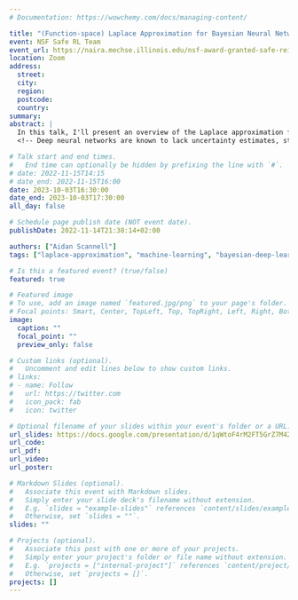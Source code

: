 ```yaml
---
# Documentation: https://wowchemy.com/docs/managing-content/

title: "(Function-space) Laplace Approximation for Bayesian Neural Networks"
event: NSF Safe RL Team
event_url: https://naira.mechse.illinois.edu/nsf-award-granted-safe-reinforcement-learning-in-non-stationary-environments-with-fast-adaptation-and-disturbance-prediction/
location: Zoom
address:
  street:
  city:
  region:
  postcode:
  country:
summary: 
abstract: |
  In this talk, I'll present an overview of the Laplace approximation for quantifying uncertainty in Bayesian neural networks. I'll then introduce our work, name Sparse Function-space Representation (SFR), which can be viewed as a function-space Laplace approximation for BNNs. I’ll demonstrate the proposed approach for quantifying uncertainty in supervised learning, maintaining an expressive functional representation for continual learning, and guiding exploration in model-based reinforcement learning.
  <!-- Deep neural networks are known to lack uncertainty estimates, struggle to incorporate new data, and suffer from catastrophic forgetting. In this talk, I'll present our method that attempts to mitigate these issues by converting neural networks from weight-space to a sparse Gaussian process, via the so-called dual parameters. This offers a compact and principled way of capturing uncertainty and enables us to incorporate new data without retraining whilst retaining predictive performance. I’ll demonstrate the proposed approach for quantifying uncertainty in supervised learning, maintaining an expressive functional representation for continual learning, and guiding exploration in model-based reinforcement learning. -->

# Talk start and end times.
#   End time can optionally be hidden by prefixing the line with `#`.
# date: 2022-11-15T14:15
# date_end: 2022-11-15T16:00
date: 2023-10-03T16:30:00
date_end: 2023-10-03T17:30:00
all_day: false

# Schedule page publish date (NOT event date).
publishDate: 2022-11-14T21:38:14+02:00

authors: ["Aidan Scannell"]
tags: ["laplace-approximation", "machine-learning", "bayesian-deep-learning"]

# Is this a featured event? (true/false)
featured: true

# Featured image
# To use, add an image named `featured.jpg/png` to your page's folder. 
# Focal points: Smart, Center, TopLeft, Top, TopRight, Left, Right, BottomLeft, Bottom, BottomRight.
image:
  caption: ""
  focal_point: ""
  preview_only: false

# Custom links (optional).
#   Uncomment and edit lines below to show custom links.
# links:
# - name: Follow
#   url: https://twitter.com
#   icon_pack: fab
#   icon: twitter

# Optional filename of your slides within your event's folder or a URL.
url_slides: https://docs.google.com/presentation/d/1qWtoF4rM2FT5GrZ7M42uy-UEyen7vLakgxmXDuKhYKM/edit?usp=sharing
url_code:
url_pdf:
url_video: 
url_poster:  

# Markdown Slides (optional).
#   Associate this event with Markdown slides.
#   Simply enter your slide deck's filename without extension.
#   E.g. `slides = "example-slides"` references `content/slides/example-slides.md`.
#   Otherwise, set `slides = ""`.
slides: ""

# Projects (optional).
#   Associate this post with one or more of your projects.
#   Simply enter your project's folder or file name without extension.
#   E.g. `projects = ["internal-project"]` references `content/project/deep-learning/index.md`.
#   Otherwise, set `projects = []`.
projects: []
---
```

